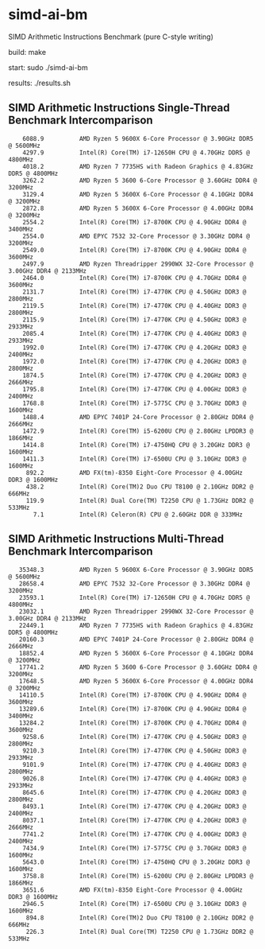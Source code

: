 # simd-ai-bm
SIMD Arithmetic Instructions Benchmark
(pure C-style writing)

build:
	make

start:
	sudo ./simd-ai-bm

results:
	./results.sh



SIMD Arithmetic Instructions Single-Thread Benchmark Intercomparison
-------------------------------------------------------------------
        6088.9          AMD Ryzen 5 9600X 6-Core Processor @ 3.90GHz DDR5 @ 5600MHz
        4297.9          Intel(R) Core(TM) i7-12650H CPU @ 4.70GHz DDR5 @ 4800MHz
        4018.2          AMD Ryzen 7 7735HS with Radeon Graphics @ 4.83GHz DDR5 @ 4800MHz
        3262.2          AMD Ryzen 5 3600 6-Core Processor @ 3.60GHz DDR4 @ 3200MHz
        3129.4          AMD Ryzen 5 3600X 6-Core Processor @ 4.10GHz DDR4 @ 3200MHz
        2872.8          AMD Ryzen 5 3600X 6-Core Processor @ 4.00GHz DDR4 @ 3200MHz
        2554.2          Intel(R) Core(TM) i7-8700K CPU @ 4.90GHz DDR4 @ 3400MHz
        2554.0          AMD EPYC 7532 32-Core Processor @ 3.30GHz DDR4 @ 3200MHz
        2549.0          Intel(R) Core(TM) i7-8700K CPU @ 4.90GHz DDR4 @ 3600MHz
        2497.9          AMD Ryzen Threadripper 2990WX 32-Core Processor @ 3.00GHz DDR4 @ 2133MHz
        2464.0          Intel(R) Core(TM) i7-8700K CPU @ 4.70GHz DDR4 @ 3600MHz
        2131.7          Intel(R) Core(TM) i7-4770K CPU @ 4.50GHz DDR3 @ 2800MHz
        2119.5          Intel(R) Core(TM) i7-4770K CPU @ 4.40GHz DDR3 @ 2800MHz
        2115.9          Intel(R) Core(TM) i7-4770K CPU @ 4.50GHz DDR3 @ 2933MHz
        2085.4          Intel(R) Core(TM) i7-4770K CPU @ 4.40GHz DDR3 @ 2933MHz
        1992.0          Intel(R) Core(TM) i7-4770K CPU @ 4.20GHz DDR3 @ 2400MHz
        1972.0          Intel(R) Core(TM) i7-4770K CPU @ 4.20GHz DDR3 @ 2800MHz
        1874.5          Intel(R) Core(TM) i7-4770K CPU @ 4.20GHz DDR3 @ 2666MHz
        1795.8          Intel(R) Core(TM) i7-4770K CPU @ 4.00GHz DDR3 @ 2400MHz
        1768.8          Intel(R) Core(TM) i7-5775C CPU @ 3.70GHz DDR3 @ 1600MHz
        1488.4          AMD EPYC 7401P 24-Core Processor @ 2.80GHz DDR4 @ 2666MHz
        1472.9          Intel(R) Core(TM) i5-6200U CPU @ 2.80GHz LPDDR3 @ 1866MHz
        1414.8          Intel(R) Core(TM) i7-4750HQ CPU @ 3.20GHz DDR3 @ 1600MHz
        1411.3          Intel(R) Core(TM) i7-6500U CPU @ 3.10GHz DDR3 @ 1600MHz
         892.2          AMD FX(tm)-8350 Eight-Core Processor @ 4.00GHz DDR3 @ 1600MHz
         438.2          Intel(R) Core(TM)2 Duo CPU T8100 @ 2.10GHz DDR2 @ 666MHz
         119.9          Intel(R) Dual Core(TM) T2250 CPU @ 1.73GHz DDR2 @ 533MHz
           7.1          Intel(R) Celeron(R) CPU @ 2.60GHz DDR @ 333MHz

SIMD Arithmetic Instructions Multi-Thread Benchmark Intercomparison
-------------------------------------------------------------------
       35348.3          AMD Ryzen 5 9600X 6-Core Processor @ 3.90GHz DDR5 @ 5600MHz
       28658.4          AMD EPYC 7532 32-Core Processor @ 3.30GHz DDR4 @ 3200MHz
       23593.1          Intel(R) Core(TM) i7-12650H CPU @ 4.70GHz DDR5 @ 4800MHz
       23032.1          AMD Ryzen Threadripper 2990WX 32-Core Processor @ 3.00GHz DDR4 @ 2133MHz
       22449.1          AMD Ryzen 7 7735HS with Radeon Graphics @ 4.83GHz DDR5 @ 4800MHz
       20160.3          AMD EPYC 7401P 24-Core Processor @ 2.80GHz DDR4 @ 2666MHz
       18852.4          AMD Ryzen 5 3600X 6-Core Processor @ 4.10GHz DDR4 @ 3200MHz
       17741.2          AMD Ryzen 5 3600 6-Core Processor @ 3.60GHz DDR4 @ 3200MHz
       17648.5          AMD Ryzen 5 3600X 6-Core Processor @ 4.00GHz DDR4 @ 3200MHz
       14110.5          Intel(R) Core(TM) i7-8700K CPU @ 4.90GHz DDR4 @ 3600MHz
       13289.6          Intel(R) Core(TM) i7-8700K CPU @ 4.90GHz DDR4 @ 3400MHz
       13284.2          Intel(R) Core(TM) i7-8700K CPU @ 4.70GHz DDR4 @ 3600MHz
        9258.6          Intel(R) Core(TM) i7-4770K CPU @ 4.50GHz DDR3 @ 2800MHz
        9210.3          Intel(R) Core(TM) i7-4770K CPU @ 4.50GHz DDR3 @ 2933MHz
        9101.9          Intel(R) Core(TM) i7-4770K CPU @ 4.40GHz DDR3 @ 2800MHz
        9026.8          Intel(R) Core(TM) i7-4770K CPU @ 4.40GHz DDR3 @ 2933MHz
        8645.6          Intel(R) Core(TM) i7-4770K CPU @ 4.20GHz DDR3 @ 2800MHz
        8493.1          Intel(R) Core(TM) i7-4770K CPU @ 4.20GHz DDR3 @ 2400MHz
        8037.1          Intel(R) Core(TM) i7-4770K CPU @ 4.20GHz DDR3 @ 2666MHz
        7741.2          Intel(R) Core(TM) i7-4770K CPU @ 4.00GHz DDR3 @ 2400MHz
        7434.9          Intel(R) Core(TM) i7-5775C CPU @ 3.70GHz DDR3 @ 1600MHz
        5643.0          Intel(R) Core(TM) i7-4750HQ CPU @ 3.20GHz DDR3 @ 1600MHz
        3758.8          Intel(R) Core(TM) i5-6200U CPU @ 2.80GHz LPDDR3 @ 1866MHz
        3651.6          AMD FX(tm)-8350 Eight-Core Processor @ 4.00GHz DDR3 @ 1600MHz
        2946.5          Intel(R) Core(TM) i7-6500U CPU @ 3.10GHz DDR3 @ 1600MHz
         894.8          Intel(R) Core(TM)2 Duo CPU T8100 @ 2.10GHz DDR2 @ 666MHz
         226.3          Intel(R) Dual Core(TM) T2250 CPU @ 1.73GHz DDR2 @ 533MHz
